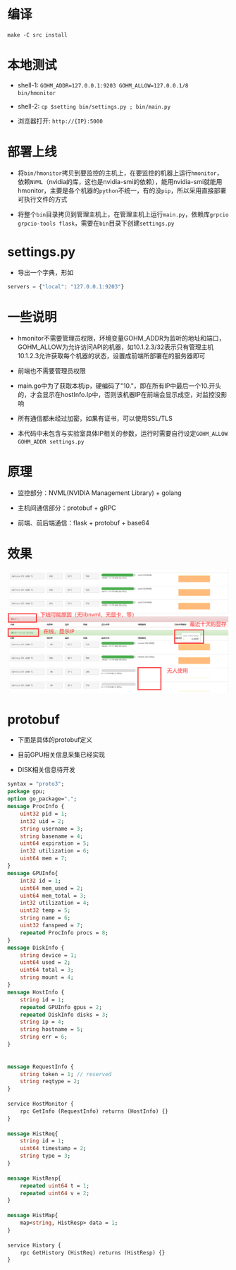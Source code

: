 # 编译

`make -C src install`

# 本地测试

- shell-1: `GOHM_ADDR=127.0.0.1:9203 GOHM_ALLOW=127.0.0.1/8 bin/hmonitor`

- shell-2: `cp $setting bin/settings.py ; bin/main.py`

- 浏览器打开:  `http://{IP}:5000`

# 部署上线

- 将`bin/hmonitor`拷贝到要监控的主机上，在要监控的机器上运行`hmonitor`， 依赖`NVML`（nvidia的库，这也是nvidia-smi的依赖），能用nvidia-smi就能用hmonitor，主要是各个机器的`python`不统一，有的没`pip`，所以采用直接部署可执行文件的方式
 

- 将整个`bin`目录拷贝到管理主机上，在管理主机上运行`main.py`，依赖库`grpcio grpcio-tools flask`，需要在`bin`目录下创建`settings.py`

# settings.py

- 导出一个字典，形如

```python
servers = {"local": "127.0.0.1:9203"}
```

# 一些说明

- hmonitor不需要管理员权限，环境变量GOHM_ADDR为监听的地址和端口，GOHM_ALLOW为允许访问API的机器，如10.1.2.3/32表示只有管理主机10.1.2.3允许获取每个机器的状态，设置成前端所部署在的服务器即可
  
- 前端也不需要管理员权限

- main.go中为了获取本机ip，硬编码了"10."，即在所有IP中最后一个10.开头的，才会显示在hostInfo.Ip中，否则该机器IP在前端会显示成空，对监控没影响

- 所有通信都未经过加密，如果有证书，可以使用SSL/TLS

- 本代码中未包含与实验室具体IP相关的参数，运行时需要自行设定`GOHM_ALLOW GOHM_ADDR settings.py`

# 原理

- 监控部分：NVML(NVIDIA Management Library) + golang

- 主机间通信部分：protobuf + gRPC

- 前端、前后端通信：flask + protobuf + base64


# 效果

![截图](snapshot.png)


# protobuf

- 下面是具体的protobuf定义

- 目前GPU相关信息采集已经实现

- DISK相关信息待开发

```protobuf
syntax = "proto3";
package gpu;
option go_package=".";
message ProcInfo {
    uint32 pid = 1;
    int32 uid = 2;
    string username = 3;
    string basename = 4;
    uint64 expiration = 5;
    int32 utilization = 6;
    uint64 mem = 7;
}
message GPUInfo{
    int32 id = 1;
    uint64 mem_used = 2;
    uint64 mem_total = 3;
    int32 utilization = 4;
    uint32 temp = 5;
    string name = 6;
    uint32 fanspeed = 7;
    repeated ProcInfo procs = 8;
}
message DiskInfo {
    string device = 1;
    uint64 used = 2;
    uint64 total = 3;
    string mount = 4;
}
message HostInfo {
    string id = 1;
    repeated GPUInfo gpus = 2;
    repeated DiskInfo disks = 3;
    string ip = 4;
    string hostname = 5;
    string err = 6;
}


message RequestInfo {
    string token = 1; // reserved
    string reqtype = 2; 
}

service HostMonitor {
    rpc GetInfo (RequestInfo) returns (HostInfo) {}
}

message HistReq{
    string id = 1;
    uint64 timestamp = 2;
    string type = 3;
}

message HistResp{
    repeated uint64 t = 1;
    repeated uint64 v = 2;
}

message HistMap{
    map<string, HistResp> data = 1;
}

service History {
    rpc GetHistory (HistReq) returns (HistResp) {}
}
```